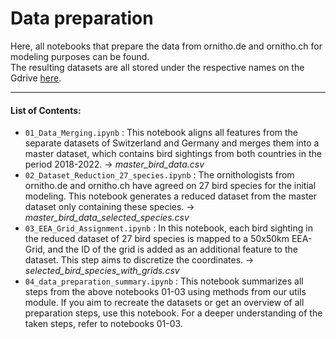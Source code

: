 # Data preparation
Here, all notebooks that prepare the data from ornitho.de and ornitho.ch for modeling purposes can be found.<br>
The resulting datasets are all stored under the respective names on the Gdrive [here](https://drive.google.com/drive/folders/1HRut-trvpeH6Iqm7KN79vWGcBLjvCoBH).<br>

***
#### List of Contents:
- `01_Data_Merging.ipynb` : This notebook aligns all features from the separate datasets of Switzerland and Germany and merges them into a master dataset, which contains bird sightings from both countries in the period 2018-2022. → *master_bird_data.csv*
- `02_Dataset_Reduction_27_species.ipynb` : The ornithologists from ornitho.de and ornitho.ch have agreed on 27 bird species for the initial modeling. This notebook generates a reduced dataset from the master dataset only containing these species. → *master_bird_data_selected_species.csv*
- `03_EEA_Grid_Assignment.ipynb` : In this notebook, each bird sighting in the reduced dataset of 27 bird species is mapped to a 50x50km EEA-Grid, and the ID of the grid is added as an additional feature to the dataset. This step aims to discretize the coordinates. → *selected_bird_species_with_grids.csv*
- `04_data_preparation_summary.ipynb` : This notebook summarizes all steps from the above notebooks 01-03 using methods from our utils module. If you aim to recreate the datasets or get an overview of all preparation steps, use this notebook. For a deeper understanding of the taken steps, refer to notebooks 01-03.
